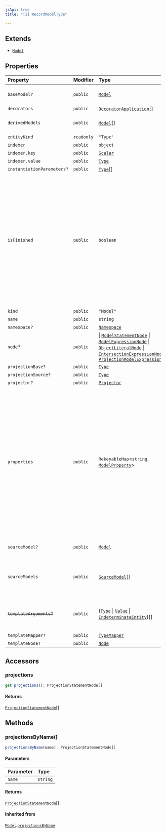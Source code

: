 ```yaml
---
jsApi: true
title: "[I] RecordModelType"

---
```

## Extends

- [`Model`](Model.md)

## Properties

| Property | Modifier | Type | Description | Overrides | Inherited from |
| :------ | :------ | :------ | :------ | :------ | :------ |
| `baseModel?` | `public` | [`Model`](Model.md) | Model this model extends. This represent inheritance. | [`Model`](Model.md).`baseModel` | [`Model`](Model.md).`baseModel` |
| `decorators` | `public` | [`DecoratorApplication`](DecoratorApplication.md)[] | - | [`Model`](Model.md).`decorators` | [`Model`](Model.md).`decorators` |
| `derivedModels` | `public` | [`Model`](Model.md)[] | Direct children. This is the reverse relation of [baseModel](Model.md) | [`Model`](Model.md).`derivedModels` | [`Model`](Model.md).`derivedModels` |
| `entityKind` | `readonly` | `"Type"` | - | [`Model`](Model.md).`entityKind` | [`Model`](Model.md).`entityKind` |
| `indexer` | `public` | `object` | - | [`Model`](Model.md).`indexer` | [`Model`](Model.md).`indexer` |
| `indexer.key` | `public` | [`Scalar`](Scalar.md) | - | - | - |
| `indexer.value` | `public` | [`Type`](../type-aliases/Type.md) | - | - | - |
| `instantiationParameters?` | `public` | [`Type`](../type-aliases/Type.md)[] | - | [`Model`](Model.md).`instantiationParameters` | [`Model`](Model.md).`instantiationParameters` |
| `isFinished` | `public` | `boolean` | <p>Reflect if a type has been finished(Decorators have been called). There is multiple reasons a type might not be finished:</p><ul><li>a template declaration will not</li><li>a template instance that argument that are still template parameters</li><li>a template instance that is only partially instantiated(like a templated operation inside a templated interface)</li></ul> | [`Model`](Model.md).`isFinished` | [`Model`](Model.md).`isFinished` |
| `kind` | `public` | `"Model"` | - | [`Model`](Model.md).`kind` | [`Model`](Model.md).`kind` |
| `name` | `public` | `string` | - | [`Model`](Model.md).`name` | [`Model`](Model.md).`name` |
| `namespace?` | `public` | [`Namespace`](Namespace.md) | - | [`Model`](Model.md).`namespace` | [`Model`](Model.md).`namespace` |
| `node?` | `public` |  \| [`ModelStatementNode`](ModelStatementNode.md) \| [`ModelExpressionNode`](ModelExpressionNode.md) \| [`ObjectLiteralNode`](ObjectLiteralNode.md) \| [`IntersectionExpressionNode`](IntersectionExpressionNode.md) \| [`ProjectionModelExpressionNode`](ProjectionModelExpressionNode.md) | - | [`Model`](Model.md).`node` | [`Model`](Model.md).`node` |
| `projectionBase?` | `public` | [`Type`](../type-aliases/Type.md) | - | [`Model`](Model.md).`projectionBase` | [`Model`](Model.md).`projectionBase` |
| `projectionSource?` | `public` | [`Type`](../type-aliases/Type.md) | - | [`Model`](Model.md).`projectionSource` | [`Model`](Model.md).`projectionSource` |
| `projector?` | `public` | [`Projector`](Projector.md) | - | [`Model`](Model.md).`projector` | [`Model`](Model.md).`projector` |
| `properties` | `public` | `RekeyableMap`<`string`, [`ModelProperty`](ModelProperty.md)\> | <p>The properties of the model.</p><p>Properties are ordered in the order that they appear in source. Properties obtained via `model is` appear before properties defined in the model body. Properties obtained via `...` are inserted where the spread appears in source.</p><p>Properties inherited via `model extends` are not included. Use</p><p>[walkPropertiesInherited](../functions/walkPropertiesInherited.md) to enumerate all properties in the inheritance hierarchy.</p> | [`Model`](Model.md).`properties` | [`Model`](Model.md).`properties` |
| `sourceModel?` | `public` | [`Model`](Model.md) | The model that is referenced via `model is`. | [`Model`](Model.md).`sourceModel` | [`Model`](Model.md).`sourceModel` |
| `sourceModels` | `public` | [`SourceModel`](SourceModel.md)[] | Models that were used to build this model. This include any model referenced in `model is`, `...` or when intersecting models. | [`Model`](Model.md).`sourceModels` | [`Model`](Model.md).`sourceModels` |
| ~~`templateArguments?`~~ | `public` | ([`Type`](../type-aliases/Type.md) \| [`Value`](../type-aliases/Value.md) \| [`IndeterminateEntity`](IndeterminateEntity.md))[] | <p>**Deprecated**</p><p>use templateMapper instead.</p> | [`Model`](Model.md).`templateArguments` | [`Model`](Model.md).`templateArguments` |
| `templateMapper?` | `public` | [`TypeMapper`](TypeMapper.md) | - | [`Model`](Model.md).`templateMapper` | [`Model`](Model.md).`templateMapper` |
| `templateNode?` | `public` | [`Node`](../type-aliases/Node.md) | - | [`Model`](Model.md).`templateNode` | [`Model`](Model.md).`templateNode` |

## Accessors

### projections

```ts
get projections(): ProjectionStatementNode[]
```

#### Returns

[`ProjectionStatementNode`](ProjectionStatementNode.md)[]

## Methods

### projectionsByName()

```ts
projectionsByName(name): ProjectionStatementNode[]
```

#### Parameters

| Parameter | Type |
| :------ | :------ |
| `name` | `string` |

#### Returns

[`ProjectionStatementNode`](ProjectionStatementNode.md)[]

#### Inherited from

[`Model`](Model.md).[`projectionsByName`](Model.md#projectionsbyname)

